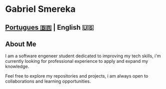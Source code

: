 # Gabriel Smereka

## [Portugues 🇧🇷](https://github.com/gsmereka/gsmereka/blob/main/README.md) | English 🇺🇸

## About Me

I am a software engeneer student dedicated to improving my tech skills, i'm currently looking for professional experience to apply and expand my knowledge.

Feel free to explore my repositories and projects, i am always open to collaborations and learning opportunities.
